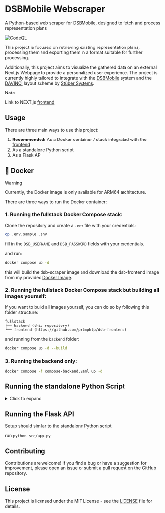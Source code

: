 # DSBMobile Webscraper

A Python-based web scraper for DSBMobile, designed to fetch and process representation plans


[![CodeQL](https://github.com/PrtmPhlp/DSBMobile/actions/workflows/codeql.yml/badge.svg)](https://github.com/PrtmPhlp/DSBMobile/actions/workflows/codeql.yml)

This project is focused on retrieving existing representation plans, processing them and exporting them in a format suitable for further processing.

Additionally, this project aims to visualize the gathered data on an external Next.js Webpage to provide a personalized user experience. The project is currently highly tailored to integrate with the [DSBMobile](https://www.dsbmobile.de/) system and the [DAVINCI](https://davinci.stueber.de/) layout scheme by [Stüber Systems](https://www.stueber.de/).


> [!NOTE]
> Link to NEXT.js [frontend](https://github.com/prtmphlp/dsb-frontend)

## Usage

There are three main ways to use this project:

1. **Recommended:** As a Docker container / stack integrated with the [frontend](https://github.com/prtmphlp/dsb-frontend)
2. As a standalone Python script
3. As a Flask API

## 🐳 Docker

> [!WARNING]
> Currently, the Docker image is only available for ARM64 architecture.

There are three ways to run the Docker container:

### 1. Running the fullstack Docker Compose stack:

Clone the repository and create a `.env` file with your credentials:

```bash
cp .env.sample .env
```

fill in the `DSB_USERNAME` and `DSB_PASSWORD` fields with your credentials.

and run:

```bash
docker compose up -d
```

this will build the dsb-scraper image and download the dsb-frontend image from my provided [Docker Image](https://github.com/users/PrtmPhlp/packages/container/package/dsb-frontend).

### 2. Running the fullstack Docker Compose stack but building all images yourself:

If you want to build all images yourself, you can do so by following this folder structure:

```
fullstack
├── backend (this repository)
└── frontend (https://github.com/prtmphlp/dsb-frontend)
```

and running from the `backend` folder:

```bash
docker compose up -d --build
```

### 3. Running the backend only:

```bash
docker compose -f compose-backend.yaml up -d
```

## Running the standalone Python Script

<details>
<summary>Click to expand</summary>

```console
$ python src/scraper.py -h

Usage: python src/scraper.py [-h] [-v] [-c [COURSE]] [-p] [--version]

	 ___      ___  ___ ___
	| _ \_  _|   \/ __| _ )
	|  _/ || | |) \__ \ _ \
	|_|  \_, |___/|___/___/
		 |__/

This script scrapes data from dsbmobile.com to retrieve class replacements.

Options:
  -h, --help            show this help message and exit
  -v, --verbose         Set the verbosity level: 0 for CRITICAL, 1 for INFO, 2
						for DEBUG
  -c, --course [COURSE]
						Select the course to scrape. Default: MSS12
  -p, --print-output    Print output to console
  --version             show program's version number and exit

```

### Prerequisites

- Python 3.12.4 (maybe other versions work, but this is what I used to develop this project)

### Setting Up the Virtual Environment

1. **Clone the repository**:

	```bash
	git clone https://github.com/PrtmPhlp/DSBMobile.git
	cd DSBMobile
	```

2. **Create a virtual environment**:

	```bash
	python3 -m venv .venv
	```

3. **Activate the virtual environment**:

	On macOS and Linux:
	```bash
	source .venv/bin/activate
	```

	On Windows:
	```bash
	.\.venv\Scripts\activate
	```

4. **Install the required packages**:

	Ensure you are in the project directory where the `requirements.txt` file is located, then run:

	```bash
	pip install -r requirements.txt
	```

### Secrets Management

This project requires a username and password to authenticate with the DSBMobile API. You can set these in the `.env` file or as environment variables. If you choose to set them in the `.env` file, clone the `.env.sample` file and rename it to `.env`.

```bash
cp .env.sample .env
```

Now edit the `DSB_USERNAME` and `DSB_PASSWORD` placeholders with your actual credentials.

```bash
DSB_USERNAME=your_username
DSB_PASSWORD=your_password
```

If you prefer to set them as environment variables, use the following command, depending on your operating system:

On macOS and Linux:
```bash
export DSB_USERNAME=your_username
export DSB_PASSWORD=your_password
```

### Running the Application

Once the virtual environment is set up, dependencies are installed, and secrets are configured, you can run the application using:

```bash
python src/scraper.py
```
or
```bash
python src/runner.py
```

For help running the application, use the `--help` flag:

```bash
python src/scraper.py --help
```
...or
```bash
python src/runner.py --help
```

### Sample output
<details>
<summary>Click to expand</summary>

```json
{
	"createdAt": "2024-08-31T21:45:26.027867",
	"class": "MSS12",
	"substitution": [
		{
			"id": "1",
			"date": "02-09-2024",
			"weekDay": [
				"1",
				"Montag"
			],
			"content": [
				{
					"position": "6.",
					"teacher": "(xy)",
					"subject": "xy",
					"room": "123",
					"topic": "...",
					"info": "..."
				}
			]
		},
		{
			"id": "2",
			"date": "03-09-2024",
			"weekDay": [
				"2",
				"Dienstag"
			],
			"content": [
				{
					"position": "6.",
					"teacher": "(xy)",
					"subject": "xy",
					"room": "123",
					"topic": "...",
					"info": "..."
				},
				{
					"position": "6.",
					"teacher": "(xy)",
					"subject": "xy",
					"room": "123",
					"topic": "...",
					"info": "..."
				}
			]
		}
	]
}
```
</details>
</details>

## Running the Flask API

Setup should similar to the standalone Python script

run `python src/app.py`

## Contributing

Contributions are welcome! If you find a bug or have a suggestion for improvement, please open an issue or submit a pull request on the GitHub repository.

## License

This project is licensed under the MIT License - see the [LICENSE](LICENSE) file for details.
